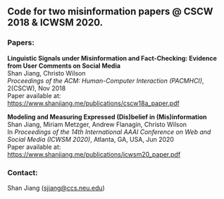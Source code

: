 ## Code for two misinformation papers @ CSCW 2018 & ICWSM 2020.

### Papers:
**Linguistic Signals under Misinformation and Fact-Checking: Evidence from User Comments on Social Media**  
Shan Jiang, Christo Wilson  
*Proceedings of the ACM: Human-Computer Interaction (PACMHCI)*, 2(CSCW), Nov 2018  
Paper available at: https://www.shanjiang.me/publications/cscw18a_paper.pdf

**Modeling and Measuring Expressed (Dis)belief in (Mis)information**  
Shan Jiang, Miriam Metzger, Andrew Flanagin, Christo Wilson  
In *Proceedings of the 14th International AAAI Conference on Web and Social Media (ICWSM 2020)*, Atlanta, GA, USA, Jun 2020  
Paper available at: https://www.shanjiang.me/publications/icwsm20_paper.pdf

### Contact:
Shan Jiang (sjiang@ccs.neu.edu)
